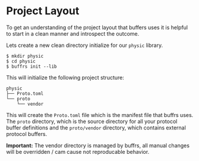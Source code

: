 # Project Layout

To get an understanding of the project layout that buffers uses it is helpful to
start in a clean manner and introspect the outcome.

Lets create a new clean directory initialize for our `physic` library.

```
$ mkdir physic
$ cd physic
$ buffrs init --lib
```

This will initialize the following project structure:

```
physic
├── Proto.toml
└── proto
    └── vendor
```

This will create the `Proto.toml` file which is the manifest file that buffrs
uses. The `proto` directory, which is the source directory for all your protocol
buffer definitions and the `proto/vendor` directory, which contains external
protocol buffers.

**Important:** The vendor directory is managed by buffrs, all manual changes
will be overridden / cam cause not reproducable behavior.
